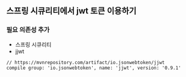 ## 스프링 시큐리티에서 jwt 토큰 이용하기

### 필요 의존성 추가
- 스프링 시큐리티
- jjwt
```
// https://mvnrepository.com/artifact/io.jsonwebtoken/jjwt
compile group: 'io.jsonwebtoken', name: 'jjwt', version: '0.9.1'
```
###
